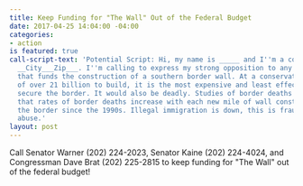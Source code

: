 ```yaml
---
title: Keep Funding for "The Wall" Out of the Federal Budget
date: 2017-04-25 14:04:00 -04:00
categories:
- action
is featured: true
call-script-text: 'Potential Script: Hi, my name is _____ and I''m a constituent from
  __City___Zip___. I''m calling to express my strong opposition to any federal budget
  that funds the construction of a southern border wall. At a conservative estimate
  of over 21 billion to build, it is the most expensive and least effective way to
  secure the border. It would also be deadly. Studies of border deaths have found
  that rates of border deaths increase with each new mile of wall constructed along
  the border since the 1990s. Illegal immigration is down, this is fraud, waste, and
  abuse.'
layout: post
---
```


Call Senator Warner (202) 224-2023, Senator Kaine (202) 224-4024, and Congressman Dave Brat (202) 225-2815 to keep funding for "The Wall" out of the federal budget!
